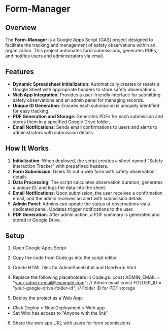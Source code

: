 # Form-Manager



## Overview
The **Form-Manager** is a Google Apps Script (GAS) project designed to facilitate the tracking and management of safety observations within an organization. This project automates form submissions, generates PDFs, and notifies users and administrators via email.

## Features
- **Dynamic Spreadsheet Initialization**: Automatically creates or resets a Google Sheet with appropriate headers to store safety observations.
- **Web App Integration**: Provides a user-friendly interface for submitting safety observations and an admin panel for managing records.
- **Unique ID Generation**: Ensures each submission is uniquely identified for easy tracking.
- **PDF Generation and Storage**: Generates PDFs for each submission and stores them in a specified Google Drive folder.
- **Email Notifications**: Sends email confirmations to users and alerts to administrators with submission details.


## How It Works
1. **Initialization**: When deployed, the script creates a sheet named "Safety Interaction Tracker" with predefined headers.
2. **Form Submission**: Users fill out a web form with safety observation details.
3. **Data Processing**: The script calculates observation duration, generates a unique ID, and logs the data into the sheet.
4. **Email Notifications**: Upon submission, the user receives a confirmation email, and the admin receives an alert with submission details.
5. **Admin Panel**: Admins can update the status of observations via a dedicated panel. Updates trigger notifications to the user.
6. **PDF Generation**: After admin action, a PDF summary is generated and stored in Google Drive.

## Setup

 1. Open Google Apps Script
 2. Copy the code from Code.gs into the script editor
 3. Create HTML files for AdminPanel.html and UserForm.html
 4. Replace the following placeholders in Code.gs:
const ADMIN_EMAIL = "your-admin-email@example.com";  // Admin email
const FOLDER_ID = "your-google-drive-folder-id";      // Folder ID for PDF storage

 5. Deploy the project as a Web App:
 - Click Deploy > New Deployment > Web app
 - Set Who has access to "Anyone with the link"

 6. Share the web app URL with users for form submissions
